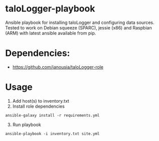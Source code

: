 # taloLogger-playbook

Ansible playbook for installing taloLogger and configuring data sources.
Tested to work on Debian squeeze (SPARC), jessie (x86) and Raspbian (ARM)
with latest ansible available from pip.

# Dependencies:

- https://github.com/janousia/taloLogger-role

# Usage

1) Add host(s) to inventory.txt
2) Install role dependencies 

`
ansible-galaxy install -r requirements.yml
`

3) Run playbook

`
ansible-playbook -i inventory.txt site.yml
`
